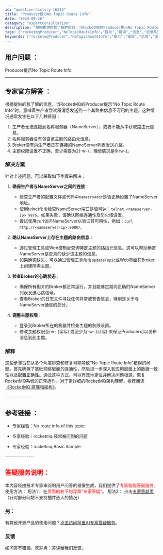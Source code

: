 ```yaml
---
id: "question-history-16315"
title: "Producer提示No Topic Route Info"
date: "2024-09-26"
category: "expertConsultation"
description: "根据提供的我了解的信息，当RocketMQ的Producer提示No Topic Route Info时，意味着生产者尝试将消息发送到一个其路由信息不可用的主题。这种情况通常发生在以下几种原因：1. 生产者无法连接到名称服务器（NameServer），或者不能从中获取路由元信息。2. 名称服务器没有"
tags: ["rocketmqProducer","NoTopicRouteInfo","提示","错误","信息","消息队列","配置"]
keywords: ["rocketmqProducer","NoTopicRouteInfo","提示","错误","信息","消息队列","配置"]
---
```


## 用户问题 ： 
 Producer提示No Topic Route Info  

---------------
## 专家官方解答 ：

根据提供的我了解的信息，当RocketMQ的Producer提示"No Topic Route Info"时，意味着生产者尝试将消息发送到一个其路由信息不可用的主题。这种情况通常发生在以下几种原因：

1. 生产者无法连接到名称服务器（NameServer），或者不能从中获取路由元信息。
2. 名称服务器没有包含该主题的路由元信息。
3. Broker没有向生产者正在连接的NameServer列表发送心跳。
4. 主题权限设置不正确，至少需要为2(-w-)，理想情况是6(rw-)。

### 解决方案

针对上述问题，可以采取如下步骤来解决：

1. **确保生产者与NameServer之间的连接**：
   - 检查生产者的配置文件或代码中`namesrvAddr`是否正确设置了NameServer地址。
   - 使用telnet命令检查NameServer端口是否可达：`telnet <nameserver-ip> 9876`。如果失败，请确认网络连通性及防火墙设置。
   - 尝试使用curl访问NameServer以验证其可用性，例如：`curl http://<nameserver-ip>:8080/`。

2. **确认NameServer上存在主题的路由信息**：
   - 通过管理工具或Web控制台查询特定主题的路由元信息。这可以帮助确定NameServer是否真的缺少该主题的信息。
   - 如果确实缺失，可以通过管理工具命令`updateTopic`或Web界面在Broker上创建所需主题。

3. **检查Broker的心跳状态**：
   - 确保所有相关的Broker都正常运行，并且能够定期向正确的NameServer列表发送心跳信号。
   - 查看Broker的日志文件寻找任何异常或警告信息，特别是关于与NameServer通信的部分。

4. **调整主题权限**：
   - 登录到Broker所在的机器并检查主题的权限设置。
   - 修改主题权限至rw- (读写) 或至少为-w- (只写) 来保证Producer可以发布消息到此主题。

### 解释
这些步骤旨在从多个角度排查和修复可能导致"No Topic Route Info"错误的问题。首先确保了基础网络层面的连通性，然后进一步深入到应用层面上的数据一致性以及配置正确性。通过这种方式，可以有效地定位并解决问题根源，恢复RocketMQ系统的正常运作。对于更详细的RocketMQ架构理解，推荐阅读[《RocketMQ 原理和架构》](https://rocketmq-learning.com/learning/rocketmq_learning-framework/)。


<font color="#949494">---------------</font> 


## 参考链接 ：

* 专家经验：No route info of this topic: 
 
 * 专家经验：rocketmq  经常被问到的问题 
 
 * 专家经验：rocketmq  Basic Sample 


 <font color="#949494">---------------</font> 
 


## <font color="#FF0000">答疑服务说明：</font> 

本内容经由技术专家审阅的用户问答的镜像生成，我们提供了<font color="#FF0000">专家智能答疑服务</font>,使用方法：
用法1： 在<font color="#FF0000">页面的右下的浮窗”专家答疑“</font>。
用法2： 点击[专家答疑页](https://answer.opensource.alibaba.com/docs/intro)（针对部分网站不支持插件嵌入的情况）
### 另：


有其他开源产品的使用问题？[点击访问阿里AI专家答疑服务](https://answer.opensource.alibaba.com/docs/intro)。
### 反馈
如问答有错漏，欢迎点：[差评](https://ai.nacos.io/user/feedbackByEnhancerGradePOJOID?enhancerGradePOJOId=17192)给我们反馈。
